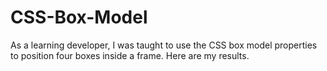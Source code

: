 # CSS-Box-Model
As a learning developer, I was taught to use the CSS box model properties to position four boxes inside a frame. Here are my results.
